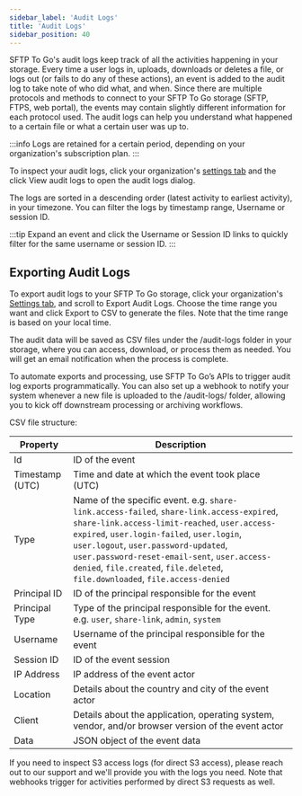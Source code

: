 ```yaml
---
sidebar_label: 'Audit Logs'
title: 'Audit Logs'
sidebar_position: 40
---
```


SFTP To Go's audit logs keep track of all the activities happening in your storage. Every time a user logs in, uploads, downloads or deletes a file, or logs out (or fails to do any of these actions), an event is added to the audit log to take note of who did what, and when. Since there are multiple protocols and methods to connect to your SFTP To Go storage (SFTP, FTPS, web portal), the events may contain slightly different information for each protocol used. The audit logs can help you understand what happened to a certain file or what a certain user was up to.

:::info
Logs are retained for a certain period, depending on your organization's subscription plan.
:::

To inspect your audit logs, click your organization's [settings tab](../getting-started/organization-settings#audit-logs) and the click View audit logs to open the audit logs dialog. 

The logs are sorted in a descending order (latest activity to earliest activity), in your timezone. You can filter the logs by timestamp range, Username or session ID.

:::tip
Expand an event and click the Username or Session ID links to quickly filter for the same username or session ID.
:::

<h2 id="export">Exporting Audit Logs</h2>

To export audit logs to your SFTP To Go storage, click your organization's [Settings tab](../getting-started/organization-settings#audit-logs), and scroll to Export Audit Logs. Choose the time range you want and click Export to CSV to generate the files. Note that the time range is based on your local time.

The audit data will be saved as CSV files under the /audit-logs folder in your storage, where you can access, download, or process them as needed. You will get an email notification when the process is complete. 

To automate exports and processing, use SFTP To Go’s APIs to trigger audit log exports programmatically. You can also set up a webhook to notify your system whenever a new file is uploaded to the /audit-logs/ folder, allowing you to kick off downstream processing or archiving workflows.

CSV file structure:

| Property	| Description|
|--|--|
|Id|	ID of the event|
|Timestamp (UTC) |	Time and date at which the event took place  (UTC)|
|Type|	Name of the specific event. e.g. `share-link.access-failed`, `share-link.access-expired`, `share-link.access-limit-reached`, `user.access-expired`, `user.login-failed`, `user.login`, `user.logout`, `user.password-updated`, `user.password-reset-email-sent`, `user.access-denied`, `file.created`, `file.deleted`, `file.downloaded`, `file.access-denied`|
|Principal ID|	ID of the principal responsible for the event|
|Principal Type|	Type of the principal responsible for the event. e.g. `user`, `share-link`, `admin`, `system`|
|Username|	Username of the principal responsible for the event|
|Session ID|	ID of the event session|
|IP Address|	IP address of the event actor|
|Location	| Details about the country and city of the event actor|
|Client |	Details about the application, operating system, vendor, and/or browser version of the event actor|
|Data	| JSON object of the event data|


If you need to inspect S3 access logs (for direct S3 access), please reach out to our support and we'll provide you with the logs you need. Note that webhooks trigger for activities performed by direct S3 requests as well.

